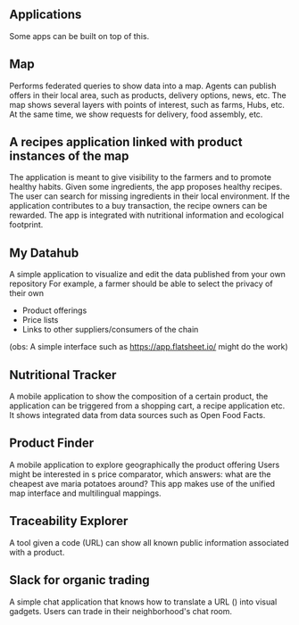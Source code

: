 Applications
---

Some apps can be built on top of this.

Map
---
    
Performs federated queries to show data into a map. Agents can publish offers in their local area, such as products, delivery options, news, etc. The map shows several layers with points of interest, such as farms, Hubs, etc. At the same time, we show requests for delivery, food assembly, etc. 

A recipes application linked with product instances of the map
---

The application is meant to give visibility to the farmers and to promote healthy habits. Given some ingredients, the app proposes healthy recipes. The user can search for missing ingredients in their local environment. If the application contributes to a buy transaction, the recipe owners can be rewarded. The app is integrated with nutritional information and ecological footprint.

My Datahub
---

A simple application to visualize and edit the data published from your own repository
For example, a farmer should be able to select the privacy of their own  
* Product offerings
* Price lists
* Links to other suppliers/consumers of the chain  

(obs: A simple interface such as  https://app.flatsheet.io/  might do the work)

Nutritional Tracker
---

A mobile application to show the composition of a certain product, the application can be triggered from a shopping cart, a recipe application etc. It shows integrated data from data sources such as Open Food Facts.

Product Finder
---

A mobile application to explore geographically the product offering
Users might be interested in s price comparator, which answers:
what are the cheapest ave maria potatoes around? This app makes use of the unified map interface and multilingual mappings.

Traceability Explorer
---

A tool given a code (URL) can show all known public information associated with a product.

Slack for organic trading
---
A simple chat application that knows how to translate a URL () into visual gadgets. Users can trade in their neighborhood's chat room.